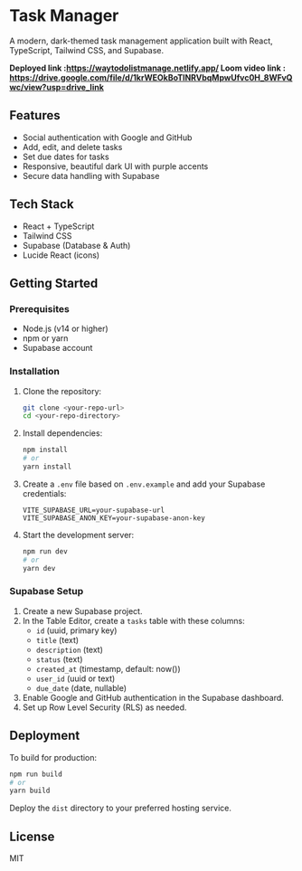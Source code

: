 # Task Manager

A modern, dark-themed task management application built with React, TypeScript, Tailwind CSS, and Supabase.

**Deployed link :https://waytodolistmanage.netlify.app/
Loom video link : https://drive.google.com/file/d/1krWEOkBoTINRVbqMpwUfvc0H_8WFvQwc/view?usp=drive_link**

## Features

- Social authentication with Google and GitHub
- Add, edit, and delete tasks
- Set due dates for tasks
- Responsive, beautiful dark UI with purple accents
- Secure data handling with Supabase

## Tech Stack

- React + TypeScript
- Tailwind CSS
- Supabase (Database & Auth)
- Lucide React (icons)

## Getting Started

### Prerequisites

- Node.js (v14 or higher)
- npm or yarn
- Supabase account

### Installation

1. Clone the repository:
   ```bash
   git clone <your-repo-url>
   cd <your-repo-directory>
   ```
2. Install dependencies:
   ```bash
   npm install
   # or
   yarn install
   ```
3. Create a `.env` file based on `.env.example` and add your Supabase credentials:
   ```env
   VITE_SUPABASE_URL=your-supabase-url
   VITE_SUPABASE_ANON_KEY=your-supabase-anon-key
   ```
4. Start the development server:
   ```bash
   npm run dev
   # or
   yarn dev
   ```

### Supabase Setup

1. Create a new Supabase project.
2. In the Table Editor, create a `tasks` table with these columns:
   - `id` (uuid, primary key)
   - `title` (text)
   - `description` (text)
   - `status` (text)
   - `created_at` (timestamp, default: now())
   - `user_id` (uuid or text)
   - `due_date` (date, nullable)
3. Enable Google and GitHub authentication in the Supabase dashboard.
4. Set up Row Level Security (RLS) as needed.

## Deployment

To build for production:

```bash
npm run build
# or
yarn build
```

Deploy the `dist` directory to your preferred hosting service.

## License

MIT
